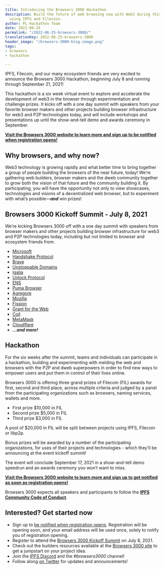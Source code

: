 ```yaml
---
title: Introducing the Browsers 3000 Hackathon
description: Build the future of web browsing now with Web3 during this 6-week event
  using IPFS and Filecoin.
author: PL Hackathon Team
date: 2021-06-25
permalink: "/2022-06-25-browsers-3000/"
translationKey: 2022-06-25-browsers-3000
header_image: "/browsers-3000-blog-image.png"
tags:
- browsers
- hackathon

---
```

IPFS, Filecoin, and our many ecosystem friends are very excited to announce the Browsers 3000 Hackathon, beginning July 8 and running through September 21, 2021! 

This hackathon is a six week virtual event to explore and accelerate the development of web3 in the browser through experimentation and challenge prizes. It kicks off with a one day summit with speakers from your favorite browser makers and other projects building browser infrastructure for web3 and P2P technologies today, and will include workshops and presentations up until the show-and-tell demo and awards ceremony in September.

[**Visit the Browsers 3000 website to learn more and sign up to be notified when registration opens!**](https://events.protocol.ai/browsers3000)

## Why browsers, and why now?

Web3 technology is growing rapidly and what better time to bring together a group of people building the browsers of the near future, today! We’re gathering web builders, browser makers and the dweb community together to grow both the vision of that future and the community building it. By participating, you will have the opportunity not only to view showcases, technologies and visions of a decentralized web browser, but to experiment with what’s possible—**_and_** win prizes! 

## Browsers 3000 Kickoff Summit - July 8, 2021

We’re kicking Browsers 3000 off with a one day summit with speakers from browser makers and other projects building browser infrastructure for web3 and P2P technologies today, including but not limited to browser and ecosystem friends from: 

* [Microsoft](https://www.microsoft.com) 
* [Handshake Protocol](https://handshake.org/) 
* [Brave](https://brave.com/) 
* [Unstoppable Domains](https://unstoppabledomains.com/) 
* [Igalia](https://www.igalia.com/) 
* [Unlock Protocol]( "https://unlock-protocol.com/") 
* [ENS](https://ens.domains/) 
* [Puma Browser](https://www.pumabrowser.com/) 
* [Agregore](https://agregore.mauve.moe/) 
* [Mozilla](https://www.mozilla.org) 
* [Fission](https://fission.codes/) 
* [Grant for the Web](https://www.grantfortheweb.org/) 
* [Coil](https://coil.com/) 
* [MetaMask](https://metamask.io/)
* [Cloudflare](https://www.cloudflare.com/) 
* **_...and more!_**

## Hackathon

For the six weeks after the summit, teams and individuals can participate in a hackathon, building and experimenting with melding the web and browsers with the P2P and dweb superpowers in order to find new ways to empower users and put them in control of their lives online.

Browsers 3000 is offering three grand prizes of Filecoin (FIL) awards for first, second and third place, across multiple criteria and judged by a panel from the participating organizations such as browsers, naming services, wallets and more.

* First prize $10,000 in FIL
* Second prize $5,000 in FIL
* Third prize $3,000 in FIL

A pool of $20,000 in FIL will be split between projects using IPFS, Filecoin or libp2p.

Bonus prizes will be awarded by a number of the participating organizations, for uses of their projects and technologies - which they’ll be announcing at the event kickoff summit!

The event will conclude September 17, 2021 in a show-and-tell demo speedrun and an awards ceremony you won’t want to miss. 

[**Visit the Browsers 3000 website to learn more and sign up to get notified as soon as registration opens!**](https://events.protocol.ai/browsers3000) 

Browsers 3000 expects all speakers and participants to follow the [**IPFS Community Code of Conduct**](https://github.com/ipfs/community/blob/master/code-of-conduct.md).

## Interested? Get started now

* Sign up to [be notified when registration opens](https://forms.gle/6QyPDtXk6vRxTgF78). Registration will be opening soon, and your email address will be used once, solely to notify you of registration opening.
* Register to attend the [Browsers 3000 Kickoff Summit](https://protocol.zoom.us/webinar/register/WN_h-HDVrDTTkupnFkoxgfUQA) on July 8, 2021. 
* Check out the builders resources available at the [Browsers 3000 site](https://events.protocol.ai/browsers3000) to get a jumpstart on your project idea.
* Join the [IPFS Discord](https://discord.gg/vZTcrFePpt) and the _#browsers3000_ channel!
* Follow along [on Twitter](https://twitter.com/IPFS) for updates and announcements!